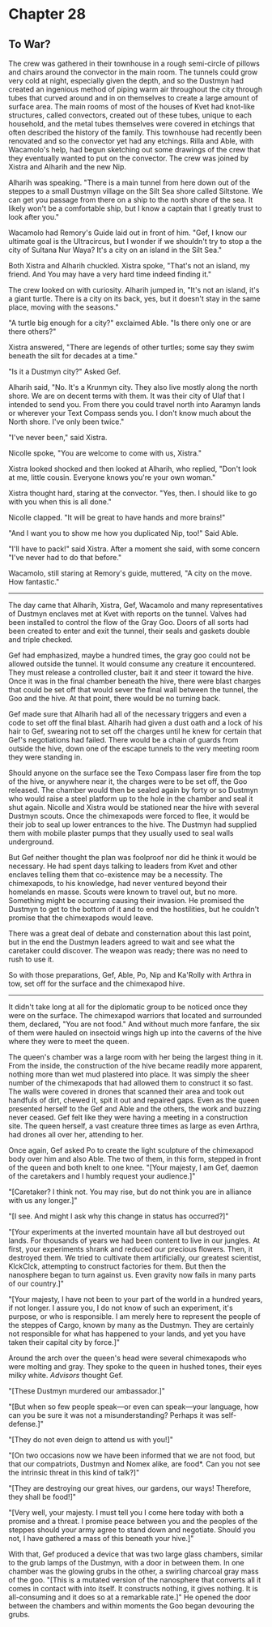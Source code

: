 # Chapter 28

## To War?

The crew was gathered in their townhouse in a rough semi-circle of pillows and chairs around the convector in the main room. The tunnels could grow very cold at night, especially given the depth, and so the Dustmyn had created an ingenious method of piping warm air throughout the city through tubes that curved around and in on themselves to create a large amount of surface area. The main rooms of most of the houses of Kvet had knot-like structures, called convectors, created out of these tubes, unique to each household, and the metal tubes themselves were covered in etchings that often described the history of the family. This townhouse had recently been renovated and so the convector yet had any etchings. Rilla and Able, with Wacamolo's help, had begun sketching out some drawings of the crew that they eventually wanted to put on the convector. The crew was joined by Xistra and Alharih and the new Nip.

Alharih was speaking. "There is a main tunnel from here down out of the steppes to a small Dustmyn village on the Silt Sea shore called Siltstone. We can get you passage from there on a ship to the north shore of the sea. It likely won't be a comfortable ship, but I know a captain that I greatly trust to look after you."

Wacamolo had Remory's Guide laid out in front of him. "Gef, I know our ultimate goal is the Ultracircus, but I wonder if we shouldn't try to stop a the city of Sultana Nur Waya? It's a city on an island in the Silt Sea."

Both Xistra and Alharih chuckled. Xistra spoke, "That's not an island, my friend. And You may have a very hard time indeed finding it."

The crew looked on with curiosity. Alharih jumped in, "It's not an island, it's a giant turtle. There is a city on its back, yes, but it doesn't stay in the same place, moving with the seasons."

"A turtle big enough for a city?" exclaimed Able. "Is there only one or are there others?"

Xistra answered, "There are legends of other turtles; some say they swim beneath the silt for decades at a time."

"Is it a Dustmyn city?" Asked Gef.

Alharih said, "No. It's a Krunmyn city. They also live mostly along the north shore. We are on decent terms with them. It was their city of Ulaf that I intended to send you. From there you could travel north into Aaramyn lands or wherever your Text Compass sends you. I don't know much about the North shore. I've only been twice."

"I've never been," said Xistra.

Nicolle spoke, "You are welcome to come with us, Xistra."

Xistra looked shocked and then looked at Alharih, who replied, "Don't look at me, little cousin. Everyone knows you're your own woman."

Xistra thought hard, staring at the convector. "Yes, then. I should like to go with you when this is all done."

Nicolle clapped. "It will be great to have hands and more brains!"

"And I want you to show me how you duplicated Nip, too!" Said Able.

"I'll have to pack!" said Xistra. After a moment she said, with some concern "I've never had to do that before."

Wacamolo, still staring at Remory's guide, muttered, "A city on the move. How fantastic."

* * *

The day came that Alharih, Xistra, Gef, Wacamolo and many representatives of Dustmyn enclaves met at Kvet with reports on the tunnel. Valves had been installed to control the flow of the Gray Goo. Doors of all sorts had been created to enter and exit the tunnel, their seals and gaskets double and triple checked.

Gef had emphasized, maybe a hundred times, the gray goo could not be allowed outside the tunnel. It would consume any creature it encountered. They must release a controlled cluster, bait it and steer it toward the hive. Once it was in the final chamber beneath the hive, there were blast charges that could be set off that would sever the final wall between the tunnel, the Goo and the hive. At that point, there would be no turning back.

Gef made sure that Alharih had all of the necessary triggers and even a code to set off the final blast. Alharih had given a dust oath and a lock of his hair to Gef, swearing not to set off the charges until he knew for certain that Gef's negotiations had failed. There would be a chain of guards from outside the hive, down one of the escape tunnels to the very meeting room they were standing in.

Should anyone on the surface see the Texo Compass laser fire from the top of the hive, or anywhere near it, the charges were to be set off, the Goo released. The chamber would then be sealed again by forty or so Dustmyn who would raise a steel platform up to the hole in the chamber and seal it shut again. Nicolle and Xistra would be stationed near the hive with several Dustmyn scouts. Once the chimexapods were forced to flee, it would be their job to seal up lower entrances to the hive. The Dustmyn had supplied them with mobile plaster pumps that they usually used to seal walls underground.

But Gef neither thought the plan was foolproof nor did he think it would be necessary. He had spent days talking to leaders from Kvet and other enclaves telling them that co-existence may be a necessity. The chimexapods, to his knowledge, had never ventured beyond their homelands en masse. Scouts were known to travel out, but no more. Something might be occurring causing their invasion. He promised the Dustmyn to get to the bottom of it and to end the hostilities, but he couldn't promise that the chimexapods would leave.

There was a great deal of debate and consternation about this last point, but in the end the Dustmyn leaders agreed to wait and see what the caretaker could discover. The weapon was ready; there was no need to rush to use it.

So with those preparations, Gef, Able, Po, Nip and Ka'Rolly with Arthra in tow, set off for the surface and the chimexapod hive. 

* * *

It didn't take long at all for the diplomatic group to be noticed once they were on the surface. The chimexapod warriors that located and surrounded them, declared, "You are not food." And without much more fanfare, the six of them were hauled on insectoid wings high up into the caverns of the hive where they were to meet the queen.

The queen's chamber was a large room with her being the largest thing in it. From the inside, the construction of the hive became readily more apparent, nothing more than wet mud plastered into place. It was simply the sheer number of the chimexapods that had allowed them to construct it so fast. The walls were covered in drones that scanned their area and took out handfuls of dirt, chewed it, spit it out and repaired gaps. Even as the queen presented herself to the Gef and Able and the others, the work and buzzing never ceased. Gef felt like they were having a meeting in a construction site. The queen herself, a vast creature three times as large as even Arthra, had drones all over her, attending to her.

Once again, Gef asked Po to create the light sculpture of the chimexapod body over him and also Able. The two of them, in this form, stepped in front of the queen and both knelt to one knee. "[Your majesty, I am Gef, daemon of the caretakers and I humbly request your audience.]"

"[Caretaker? I think not. You may rise, but do not think you are in alliance with us any longer.]"

"[I see. And might I ask why this change in status has occurred?]"

"[Your experiments at the inverted mountain have all but destroyed out lands. For thousands of years we had been content to live in our jungles. At first, your experiments shrank and reduced our precious flowers. Then, it destroyed them. We tried to cultivate them artificially, our greatest scientist, KlckClck, attempting to construct factories for them. But then the nanosphere began to turn against us. Even gravity now fails in many parts of our country.]"

"[Your majesty, I have not been to your part of the world in a hundred years, if not longer. I assure you, I do not know of such an experiment, it's purpose, or who is responsible. I am merely here to represent the people of the steppes of Cargo, known by many as the Dustmyn. They are certainly not responsible for what has happened to your lands, and yet you have taken their capital city by force.]"

Around the arch over the queen's head were several chimexapods who were molting and gray. They spoke to the queen in hushed tones, their eyes milky white. *Advisors* thought Gef.

"[These Dustmyn murdered our ambassador.]"

"[But when so few people speak—or even can speak—your language, how can you be sure it was not a misunderstanding? Perhaps it was self-defense.]"

"[They do not even deign to attend us with you!]"

"[On two occasions now we have been informed that we are not food, but that our compatriots, Dustmyn and Nomex alike, are food*. Can you not see the intrinsic threat in this kind of talk?]"

"[They are destroying our great hives, our gardens, our ways! Therefore, they shall be food!]"

"[Very well, your majesty. I must tell you I come here today with both a promise and a threat. I promise peace between you and the peoples of the steppes should your army agree to stand down and negotiate. Should you not, I have gathered a mass of this beneath your hive.]"

With that, Gef produced a device that was two large glass chambers, similar to the grub lamps of the Dustmyn, with a door in between them. In one chamber was the glowing grubs in the other, a swirling charcoal gray mass of the goo. "[This is a mutated version of the nanosphere that converts all it comes in contact with into itself. It constructs nothing, it gives nothing. It is all-consuming and it does so at a remarkable rate.]" He opened the door between the chambers and within moments the Goo began devouring the grubs.


